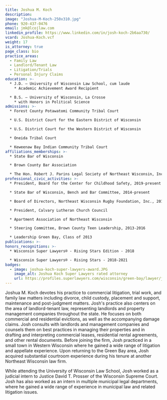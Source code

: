 ```yaml
---
title: Joshua M. Koch
description:
image: "Joshua-M-Koch-250x310.jpg"
phone: 920-437-0476
email: jmk@lcojlaw.com
linkedin_profile: https://www.linkedin.com/in/josh-koch-2b6aa730/
vcard: Joshua-Koch.vcf
weight: 17
is_attorney: true
page_class: bio
practice_areas:
  - Family Law
  - Landlord/Tenant Law
  - Litigation/Trials
  - Personal Injury Claims
education: >-
  * J.D. – University of Wisconsin Law School, cum laude
    * Academic Achievement Award Recipient

  * B.S. – University of Wisconsin, La Crosse
    * with Honors in Political Science
admissions: >-
  * Forest County Potawatomi Community Tribal Court

  * U.S. District Court for the Eastern District of Wisconsin

  * U.S. District Court for the Western District of Wisconsin

  * Oneida Tribal Court

  * Keweenaw Bay Indian Community Tribal Court
affiliations_memberships: >-
  * State Bar of Wisconsin

  * Brown County Bar Association

  * The Hon. Robert J. Parins Legal Society of Northeast Wisconsin, Inc.
professional_civic_activities: >-
  * President, Board for the Center for Childhood Safety, 2019-present

  * State Bar of Wisconsin, Bench and Bar Committee, 2014-present

  * Board of Directors, Northeast Wisconsin Rugby Foundation, Inc., 2018-2021

  * President, Calvary Lutheran Church Council 

  * Apartment Association of Northeast Wisconsin

  * Steering Committee, Brown County Teen Leadership, 2013-2016 

  * Leadership Green Bay, Class of 2013
publications: >-
honors_recognitions: >-
  * Wisconsin Super Lawyers® - Rising Stars Edition - 2018

  * Wisconsin Super Lawyers® - Rising Stars - 2018-2021
badges:
  - image: joshua-koch-super-lawyers-award.JPG
    image_alt: Joshua Koch Super Lawyers rated attorney
    url: https://profiles.superlawyers.com/wisconsin/green-bay/lawyer/joshua-m-koch/aea81124-2ae8-43c4-bfd6-eed5af16efe5.html?utm_source=aea81124-2ae8-43c4-bfd6-eed5af16efe5&utm_campaign=v1-rsbadge-orange&utm_content=profile&utm_medium=lcojlaw.com
---
```


Joshua M. Koch devotes his practice to commercial litigation, trial work, and family law matters including divorce, child custody, placement and support, maintenance and post-judgment matters. Josh's practice also centers on the area of landlord-tenant law, representing landlords and property management companies throughout the state. He focuses on both commercial and residential evictions, as well as the accompanying damage claims. Josh consults with landlords and management companies and counsels them on best practices in managing their properties and in drafting and interpreting commercial leases, residential rental agreements, and other rental documents. Before joining the firm, Josh practiced in a small town in Western Wisconsin where he gained a wide range of litigation and appellate experience. Upon returning to the Green Bay area, Josh acquired substantial courtroom experience during his tenure at another Northeast Wisconsin law firm.

While attending the University of Wisconsin Law School, Josh worked as a judicial intern to Justice David T. Prosser of the Wisconsin Supreme Court. Josh has also worked as an intern in multiple municipal legal departments, where he gained a wide range of experience in municipal law and related litigation issues.

